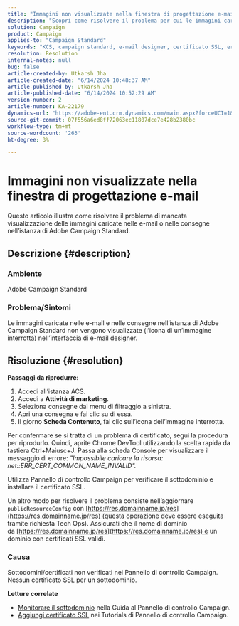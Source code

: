 ```yaml
---
title: "Immagini non visualizzate nella finestra di progettazione e-mail"
description: "Scopri come risolvere il problema per cui le immagini caricate nelle e-mail/consegne nell’istanza di Adobe Campaign Standard non vengono visualizzate."
solution: Campaign
product: Campaign
applies-to: "Campaign Standard"
keywords: "KCS, campaign standard, e-mail designer, certificato SSL, errore"
resolution: Resolution
internal-notes: null
bug: false
article-created-by: Utkarsh Jha
article-created-date: "6/14/2024 10:48:37 AM"
article-published-by: Utkarsh Jha
article-published-date: "6/14/2024 10:52:29 AM"
version-number: 2
article-number: KA-22179
dynamics-url: "https://adobe-ent.crm.dynamics.com/main.aspx?forceUCI=1&pagetype=entityrecord&etn=knowledgearticle&id=f43192a2-3b2a-ef11-840a-000d3a5a67ba"
source-git-commit: 07f556a6ed8ff72063ec11807dce7e428b2380bc
workflow-type: tm+mt
source-wordcount: '263'
ht-degree: 3%

---
```


# Immagini non visualizzate nella finestra di progettazione e-mail


Questo articolo illustra come risolvere il problema di mancata visualizzazione delle immagini caricate nelle e-mail o nelle consegne nell’istanza di Adobe Campaign Standard.

## Descrizione {#description}


### Ambiente

Adobe Campaign Standard

### Problema/Sintomi

Le immagini caricate nelle e-mail e nelle consegne nell’istanza di Adobe Campaign Standard non vengono visualizzate (l’icona di un’immagine interrotta) nell’interfaccia di e-mail designer.


## Risoluzione {#resolution}


<b>Passaggi da riprodurre:</b>

1. Accedi all’istanza ACS.
2. Accedi a <b>Attività di marketing</b>.
3. Seleziona consegne dal menu di filtraggio a sinistra.
4. Apri una consegna e fai clic su di essa.
5. Il giorno <b>Scheda Contenuto</b>,<b> </b>fai clic sull’icona dell’immagine interrotta.


Per confermare se si tratta di un problema di certificato, segui la procedura per riprodurlo. Quindi, aprite Chrome DevTool utilizzando la scelta rapida da tastiera Ctrl+Maiusc+J. Passa alla scheda Console per visualizzare il messaggio di errore: *&quot;Impossibile caricare la risorsa: net::ERR_CERT_COMMON_NAME_INVALID&quot;.*

Utilizza Pannello di controllo Campaign per verificare il sottodominio e installare il certificato SSL.

Un altro modo per risolvere il problema consiste nell’aggiornare `publicResourceConfig` con [https://res.domainname.jp/res](https://res.domainname.jp/res) (questa operazione deve essere eseguita tramite richiesta Tech Ops). Assicurati che il nome di dominio da [https://res.domainname.jp/res](https://res.domainname.jp/res) è un dominio con certificati SSL validi.

### <b>Causa</b>

Sottodomini/certificati non verificati nel Pannello di controllo Campaign. Nessun certificato SSL per un sottodominio.

<b>Letture correlate</b>

- [Monitorare il sottodominio](https://experienceleague.adobe.com/docs/control-panel/using/subdomains-and-certificates/monitoring-subdomains.html?lang=en) nella Guida al Pannello di controllo Campaign.
- [Aggiungi certificato SSL](https://experienceleague.adobe.com/docs/control-panel-learn/tutorials/subdomains-and-certificates/add-ssl-certificates.html?lang=en) nei Tutorials di Pannello di controllo Campaign.

